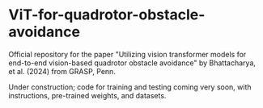 # ViT-for-quadrotor-obstacle-avoidance
Official repository for the paper "Utilizing vision transformer models for end-to-end vision-based quadrotor obstacle avoidance"  by Bhattacharya, et al. (2024) from GRASP, Penn.

Under construction; code for training and testing coming very soon, with instructions, pre-trained weights, and datasets.
